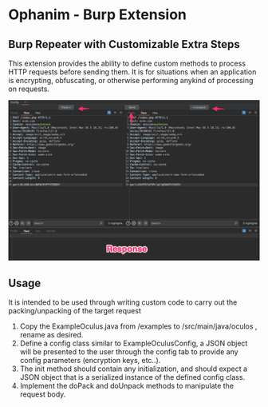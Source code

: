 # Ophanim - Burp Extension
## Burp Repeater with Customizable Extra Steps


This extension provides the ability to define custom methods to process HTTP requests before sending them. It is for
situations when an application is encrypting, obfuscating, or otherwise performing anykind of processing on requests.

![img_1.png](img_1.png)


## Usage
It is intended to be used through writing custom code to carry out the packing/unpacking of the target request
1. Copy the ExampleOculus.java from /examples to /src/main/java/oculos , rename as desired.
2. Define a config class similar to ExampleOculusConfig, a JSON object will be presented to the user through the config tab to provide any config parameters (encryption keys, etc..). 
3. The init method should contain any initialization, and should expect a JSON object that is a serialized instance of the defined config class. 
4. Implement the doPack and doUnpack methods to manipulate the request body.
